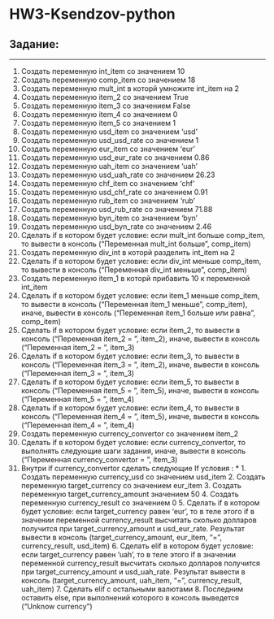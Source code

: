 # HW3-Ksendzov-python
## Задание:
___
1. Создать переменную int_item со значением 10
2. Создать переменную comp_item со значением 18
3. Создать переменную mult_int в которй умножите int_item на 2
4. Создать переменную item_2 со значением True
5. Создать переменную item_3 со значением False
6. Создать переменную item_4 со значением 0
7. Создать переменную item_5 со значением 1
8. Создать переменную usd_item со значением ‘usd’
9. Создать переменную usd_usd_rate со значением 1
10. Создать переменную eur_item со значением ‘eur’
11. Создать переменную usd_eur_rate со значением 0.86
12. Создать переменную uah_item со значением ‘uah’
13. Создать переменную usd_uah_rate со значением 26.23
14. Создать переменную chf_item со значением ‘chf’
15. Создать переменную usd_chf_rate со значением 0.91
16. Создать переменную rub_item со значением ‘rub’
17. Создать переменную usd_rub_rate со значением 71.88
18. Создать переменную byn_item со значением ‘byn’
19. Создать переменную usd_byn_rate со значением 2.46
20. Сделать if в котором будет условие: если mult_int больше comp_item, то вывести в консоль (“Переменная mult_int больше”, comp_item)
21. Создать переменную div_int в которй разделить int_item на 2
22. Сделать if в котором будет условие: если div_int меньше comp_item, то вывести в консоль (“Переменная div_int меньше”, comp_item)
23. Создать переменную item_1 в которй прибавить 10 к переменной int_item
24. Сделать if в котором будет условие: если item_1 меньше comp_item, то вывести в консоль (“Переменная item_1 меньше”, comp_item), иначе, вывести в консоль (“Переменная item_1 больше или равна”, comp_item)
25. Сделать if в котором будет условие: если item_2, то вывести в консоль (“Переменная item_2 = ”, item_2), иначе, вывести в консоль (“Переменная item_2 = ”, item_3)
26. Сделать if в котором будет условие: если item_3, то вывести в консоль (“Переменная item_3 = ”, item_2), иначе, вывести в консоль (“Переменная item_3 = ”, item_3)
27. Сделать if в котором будет условие: если item_5, то вывести в консоль (“Переменная item_5 = ”, item_5), иначе, вывести в консоль (“Переменная item_5 = ”, item_4)
28. Сделать if в котором будет условие: если item_4, то вывести в консоль (“Переменная item_4 = ”, item_5), иначе, вывести в консоль (“Переменная item_4 = ”, item_4)
29. Создать переменную currency_convertor со значением item_2
30. Сделать if в котором будет условие: если currency_convertor, то выполнять следующие шаги задания, иначе, вывести в консоль (“Переменная currency_convertor = ”, item_3)
31. Внутри if currency_convertor сделать следующие If условия :
    *
        1. Создать переменную currency_usd со значением usd_item
        2. Создать переменную target_currency со значением eur_item
        3. Создать переменную target_currency_amount значением 50
        4. Создать переменную currency_result со значением 0
        5. Сделать if в котором будет условие: если target_currency равен ‘eur’, то в теле этого if в значении переменной currency_result высчитать сколько долларов получится при target_currency_amount и usd_eur_rate. Результат вывести в консоль (target_currency_amount, eur_item, “=”, currency_result, usd_item)
        6. Сделать elif в котором будет условие: если target_currency равен ‘uah’, то в теле этого if в значении переменной currency_result высчитать сколько долларов получится при target_currency_amount и usd_uah_rate. Результат вывести в консоль (target_currency_amount, uah_item, “=”, currency_result, uah_item)
        7. Сделать elif с остальными валютами
        8. Последним оставить else, при выполнений которого в консоль выведется (“Unknow currency”)
